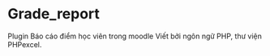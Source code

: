 # Grade_report
 Plugin Báo cáo điểm học viên trong moodle
 Viết bởi ngôn ngữ PHP, thư viện PHPexcel.

